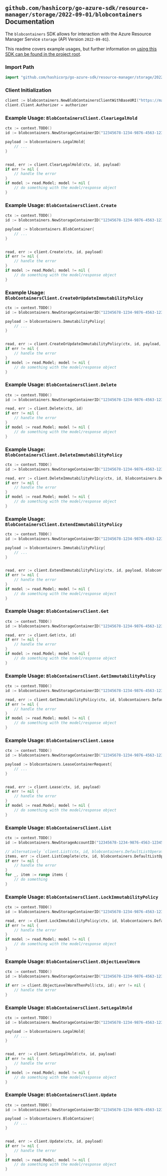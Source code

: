 
## `github.com/hashicorp/go-azure-sdk/resource-manager/storage/2022-09-01/blobcontainers` Documentation

The `blobcontainers` SDK allows for interaction with the Azure Resource Manager Service `storage` (API Version `2022-09-01`).

This readme covers example usages, but further information on [using this SDK can be found in the project root](https://github.com/hashicorp/go-azure-sdk/tree/main/docs).

### Import Path

```go
import "github.com/hashicorp/go-azure-sdk/resource-manager/storage/2022-09-01/blobcontainers"
```


### Client Initialization

```go
client := blobcontainers.NewBlobContainersClientWithBaseURI("https://management.azure.com")
client.Client.Authorizer = authorizer
```


### Example Usage: `BlobContainersClient.ClearLegalHold`

```go
ctx := context.TODO()
id := blobcontainers.NewStorageContainerID("12345678-1234-9876-4563-123456789012", "example-resource-group", "storageAccountValue", "containerValue")

payload := blobcontainers.LegalHold{
	// ...
}


read, err := client.ClearLegalHold(ctx, id, payload)
if err != nil {
	// handle the error
}
if model := read.Model; model != nil {
	// do something with the model/response object
}
```


### Example Usage: `BlobContainersClient.Create`

```go
ctx := context.TODO()
id := blobcontainers.NewStorageContainerID("12345678-1234-9876-4563-123456789012", "example-resource-group", "storageAccountValue", "containerValue")

payload := blobcontainers.BlobContainer{
	// ...
}


read, err := client.Create(ctx, id, payload)
if err != nil {
	// handle the error
}
if model := read.Model; model != nil {
	// do something with the model/response object
}
```


### Example Usage: `BlobContainersClient.CreateOrUpdateImmutabilityPolicy`

```go
ctx := context.TODO()
id := blobcontainers.NewStorageContainerID("12345678-1234-9876-4563-123456789012", "example-resource-group", "storageAccountValue", "containerValue")

payload := blobcontainers.ImmutabilityPolicy{
	// ...
}


read, err := client.CreateOrUpdateImmutabilityPolicy(ctx, id, payload, blobcontainers.DefaultCreateOrUpdateImmutabilityPolicyOperationOptions())
if err != nil {
	// handle the error
}
if model := read.Model; model != nil {
	// do something with the model/response object
}
```


### Example Usage: `BlobContainersClient.Delete`

```go
ctx := context.TODO()
id := blobcontainers.NewStorageContainerID("12345678-1234-9876-4563-123456789012", "example-resource-group", "storageAccountValue", "containerValue")

read, err := client.Delete(ctx, id)
if err != nil {
	// handle the error
}
if model := read.Model; model != nil {
	// do something with the model/response object
}
```


### Example Usage: `BlobContainersClient.DeleteImmutabilityPolicy`

```go
ctx := context.TODO()
id := blobcontainers.NewStorageContainerID("12345678-1234-9876-4563-123456789012", "example-resource-group", "storageAccountValue", "containerValue")

read, err := client.DeleteImmutabilityPolicy(ctx, id, blobcontainers.DefaultDeleteImmutabilityPolicyOperationOptions())
if err != nil {
	// handle the error
}
if model := read.Model; model != nil {
	// do something with the model/response object
}
```


### Example Usage: `BlobContainersClient.ExtendImmutabilityPolicy`

```go
ctx := context.TODO()
id := blobcontainers.NewStorageContainerID("12345678-1234-9876-4563-123456789012", "example-resource-group", "storageAccountValue", "containerValue")

payload := blobcontainers.ImmutabilityPolicy{
	// ...
}


read, err := client.ExtendImmutabilityPolicy(ctx, id, payload, blobcontainers.DefaultExtendImmutabilityPolicyOperationOptions())
if err != nil {
	// handle the error
}
if model := read.Model; model != nil {
	// do something with the model/response object
}
```


### Example Usage: `BlobContainersClient.Get`

```go
ctx := context.TODO()
id := blobcontainers.NewStorageContainerID("12345678-1234-9876-4563-123456789012", "example-resource-group", "storageAccountValue", "containerValue")

read, err := client.Get(ctx, id)
if err != nil {
	// handle the error
}
if model := read.Model; model != nil {
	// do something with the model/response object
}
```


### Example Usage: `BlobContainersClient.GetImmutabilityPolicy`

```go
ctx := context.TODO()
id := blobcontainers.NewStorageContainerID("12345678-1234-9876-4563-123456789012", "example-resource-group", "storageAccountValue", "containerValue")

read, err := client.GetImmutabilityPolicy(ctx, id, blobcontainers.DefaultGetImmutabilityPolicyOperationOptions())
if err != nil {
	// handle the error
}
if model := read.Model; model != nil {
	// do something with the model/response object
}
```


### Example Usage: `BlobContainersClient.Lease`

```go
ctx := context.TODO()
id := blobcontainers.NewStorageContainerID("12345678-1234-9876-4563-123456789012", "example-resource-group", "storageAccountValue", "containerValue")

payload := blobcontainers.LeaseContainerRequest{
	// ...
}


read, err := client.Lease(ctx, id, payload)
if err != nil {
	// handle the error
}
if model := read.Model; model != nil {
	// do something with the model/response object
}
```


### Example Usage: `BlobContainersClient.List`

```go
ctx := context.TODO()
id := blobcontainers.NewStorageAccountID("12345678-1234-9876-4563-123456789012", "example-resource-group", "storageAccountValue")

// alternatively `client.List(ctx, id, blobcontainers.DefaultListOperationOptions())` can be used to do batched pagination
items, err := client.ListComplete(ctx, id, blobcontainers.DefaultListOperationOptions())
if err != nil {
	// handle the error
}
for _, item := range items {
	// do something
}
```


### Example Usage: `BlobContainersClient.LockImmutabilityPolicy`

```go
ctx := context.TODO()
id := blobcontainers.NewStorageContainerID("12345678-1234-9876-4563-123456789012", "example-resource-group", "storageAccountValue", "containerValue")

read, err := client.LockImmutabilityPolicy(ctx, id, blobcontainers.DefaultLockImmutabilityPolicyOperationOptions())
if err != nil {
	// handle the error
}
if model := read.Model; model != nil {
	// do something with the model/response object
}
```


### Example Usage: `BlobContainersClient.ObjectLevelWorm`

```go
ctx := context.TODO()
id := blobcontainers.NewStorageContainerID("12345678-1234-9876-4563-123456789012", "example-resource-group", "storageAccountValue", "containerValue")

if err := client.ObjectLevelWormThenPoll(ctx, id); err != nil {
	// handle the error
}
```


### Example Usage: `BlobContainersClient.SetLegalHold`

```go
ctx := context.TODO()
id := blobcontainers.NewStorageContainerID("12345678-1234-9876-4563-123456789012", "example-resource-group", "storageAccountValue", "containerValue")

payload := blobcontainers.LegalHold{
	// ...
}


read, err := client.SetLegalHold(ctx, id, payload)
if err != nil {
	// handle the error
}
if model := read.Model; model != nil {
	// do something with the model/response object
}
```


### Example Usage: `BlobContainersClient.Update`

```go
ctx := context.TODO()
id := blobcontainers.NewStorageContainerID("12345678-1234-9876-4563-123456789012", "example-resource-group", "storageAccountValue", "containerValue")

payload := blobcontainers.BlobContainer{
	// ...
}


read, err := client.Update(ctx, id, payload)
if err != nil {
	// handle the error
}
if model := read.Model; model != nil {
	// do something with the model/response object
}
```
